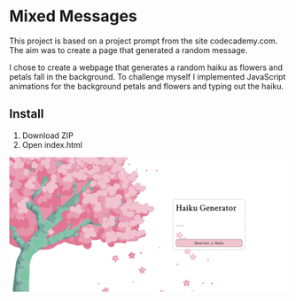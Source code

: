 # Mixed Messages
This project is based on a project prompt from the site codecademy.com. The aim was to create a page that generated a random message. 

I chose to create a webpage that generates a random haiku as flowers and petals fall in the background. To challenge myself I implemented JavaScript animations for the background petals and flowers and typing out the haiku.

## Install
1. Download ZIP
2. Open index.html

![screenshot](screenshot.png)